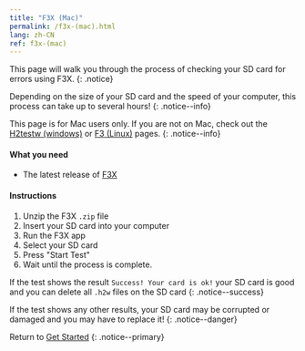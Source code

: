 ```yaml
---
title: "F3X (Mac)"
permalink: /f3x-(mac).html
lang: zh-CN
ref: f3x-(mac)
---
```


This page will walk you through the process of checking your SD card for errors using F3X.
{: .notice}

Depending on the size of your SD card and the speed of your computer, this process can take up to several hours!
{: .notice--info}

This page is for Mac users only. If you are not on Mac, check out the [H2testw (windows)](h2testw-(windows)) or [F3 (Linux)](f3-(linux)) pages.
{: .notice--info}

#### What you need

* The latest release of [F3X](https://github.com/insidegui/F3X/releases)

#### Instructions

1. Unzip the F3X `.zip` file
2. Insert your SD card into your computer
2. Run the F3X app
4. Select your SD card
5. Press "Start Test"
5. Wait until the process is complete.

If the test shows the result `Success! Your card is ok!` your SD card is good and you can delete all `.h2w` files on the SD card
{: .notice--success}

If the test shows any other results, your SD card may be corrupted or damaged and you may have to replace it!
{: .notice--danger}

Return to [Get Started](get-started)
{: .notice--primary}
